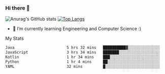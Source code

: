 ### Hi there 👋

![Anurag's GitHub stats](https://github-readme-stats.vercel.app/api?username=MatteoIorio11&show_icons=true&theme=dark) 
[![Top Langs](https://github-readme-stats.vercel.app/api/top-langs/?username=MatteoIorio11&theme=dark)](https://github.com/MatteoIorio11/github-readme-stats)

- 🌱 I’m currently learning Engineering and Computer Science :)

<!--
**MatteoIorio11/MatteoIorio11** is a ✨ _special_ ✨ repository because its `README.md` (this file) appears on your GitHub profile.

Here are some ideas to get you started:

- 🔭 I’m currently working on ...
- 🌱 I’m currently learning ...
- 👯 I’m looking to collaborate on ...
- 🤔 I’m looking for help with ...
- 💬 Ask me about ...
- 📫 How to reach me: ...
- 😄 Pronouns: ...
- ⚡ Fun fact: ...
-->
My Stats
<!--START_SECTION:waka-->

```txt
Java                       5 hrs 32 mins   ██████████▓░░░░░░░░░░░░░░   42.64 %
JavaScript                 3 hrs 34 mins   ███████░░░░░░░░░░░░░░░░░░   27.48 %
Kotlin                     1 hr 34 mins    ███░░░░░░░░░░░░░░░░░░░░░░   12.17 %
Python                     1 hr 4 mins     ██░░░░░░░░░░░░░░░░░░░░░░░   08.24 %
YAML                       32 mins         █░░░░░░░░░░░░░░░░░░░░░░░░   04.14 %
```

<!--END_SECTION:waka-->
